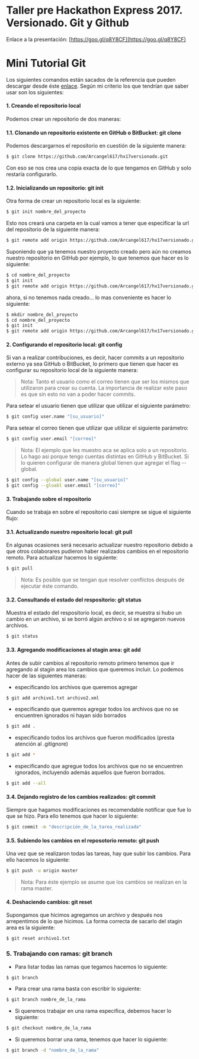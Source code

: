 # Taller pre Hackathon Express 2017. Versionado. Git y Github

Enlace a la presentación: [https://goo.gl/q8Y8CF](https://goo.gl/q8Y8CF)

# Mini Tutorial Git

Los siguientes comandos están sacados de la referencia que pueden descargar desde éste [enlace](https://services.github.com/on-demand/downloads/github-git-cheat-sheet.pdf "GIT Cheat Sheet"). Según mi criterio los que tendrían que saber usar son los siguientes:

#### 1. Creando el repositorio local
Podemos crear un repositorio de dos maneras:

#### 1.1. Clonando un repositorio existente en GitHub o BitBucket: git clone
Podemos descargarnos el repositorio en cuestión de la siguiente manera:

```bash
$ git clone https://github.com/Arcangel617/hx17versionado.git

```
Con eso se nos crea una copia exacta de lo que tengamos en GitHub y solo restaría configurarlo.

#### 1.2. Inicializando un repositorio: git init
Otra forma de crear un repositorio local es la siguiente:

```bash
$ git init nombre_del_proyecto

```
Esto nos creará una carpeta en la cual vamos a tener que especificar la url del repositorio de la siguiente manera:
```bash
$ git remote add origin https://github.com/Arcangel617/hx17versionado.git
```

Suponiendo que ya tenemos nuestro proyecto creado pero aún no creamos nuestro repositorio en GitHub por ejemplo, lo que 
tenemos que hacer es lo siguiente:
```bash
$ cd nombre_del_proyecto
$ git init
$ git remote add origin https://github.com/Arcangel617/hx17versionado.git

```
ahora, si no tenemos nada creado... lo mas conveniente es hacer lo siguiente:
```bash
$ mkdir nombre_del_proyecto
$ cd nombre_del_proyecto
$ git init
$ git remote add origin https://github.com/Arcangel617/hx17versionado.git

```

#### 2. Configurando el repositorio local: git config

Si van a realizar contribuciones, es decir, hacer commits a un repositorio externo ya sea GitHub o BitBucket, lo primero
que tienen que hacer es configurar su repositorio local de la siguiente manera:

> Nota: Tanto el usuario como el correo tienen que ser los mismos que utilizaron para
crear su cuenta. La importancia de realizar este paso es que sin esto no van a poder hacer commits.

Para setear el usuario tienen que utilizar que utilizar el siguiente parámetro:
```bash
$ git config user.name "[su_usuario]"

```
Para setear el correo tienen que utilizar que utilizar el siguiente parámetro:
```bash
$ git config user.email "[correo]"

```

> Nota: El ejemplo que les muestro aca se aplica solo a un repositorio. Lo hago asi porque tengo cuentas distintas
en GitHub y BitBucket. Si lo quieren configurar de manera global tienen que agregar el flag --global.
```bash
$ git config --global user.name "[su_usuario]"
$ git config --gloabl user.email "[correo]"

```

#### 3. Trabajando sobre el repositorio
Cuando se trabaja en sobre el repositorio casi siempre se sigue el siguiente flujo:

#### 3.1. Actualizando nuestro repositorio local: git pull

En algunas ocasiones será necesario actualizar nuestro repositorio debido a que otros colaborares pudieron haber
realizados cambios en el repositorio remoto. Para actualizar hacemos lo siguiente:

```bash
$ git pull

```
> Nota: Es posible que se tengan que resolver conflictos después de ejecutar éste comando.

#### 3.2. Consultando el estado del respositorio: git status

Muestra el estado del respositorio local, es decir, se muestra si hubo un cambio en un archivo, si se borró algún
archivo o si se agregaron nuevos archivos.

```bash
$ git status

```

#### 3.3. Agregando modificaciones al stagin area: git add
Antes de subir cambios al repositorio remoto primero tenemos que ir agregando al stagin area los cambios que
queremos incluir. Lo podemos hacer de las siguientes maneras:

+ especificando los archivos que queremos agregar

```bash
$ git add archivo1.txt archivo2.xml

```
+ especificando que queremos agregar todos los archivos que no se encuentren ignorados ni hayan sido borrados
```bash
$ git add . 
```
+ especificando todos los archivos que fueron modificados (presta atención al .gitignore)
```bash
$ git add *

```
+ especificando que agregue todos los archivos que no se encuentren ignorados, incluyendo además aquellos que fueron borrados.
```bash
$ git add --all

```

#### 3.4. Dejando registro de los cambios realizados: git commit
Siempre que hagamos modificaciones es recomendable notificar que fue lo que se hizo. Para ello tenemos que hacer lo
siguiente:

```bash
$ git commit -m "descripción_de_la_tarea_realizada"

```

#### 3.5. Subiendo los cambios en el reposotorio remoto: git push
Una vez que se realizaron todas las tareas, hay que subir los cambios. Para ello hacemos lo siguiente:

```bash
$ git push -u origin master

```
> Nota: Para éste ejemplo se asume que los cambios se realizan en la rama master.

#### 4. Deshaciendo cambios: git reset

Supongamos que hicimos agregamos un archivo y después nos arrepentimos de lo que hicimos. La forma 
correcta de sacarlo del stagin area es la siguiente:

```bash
$ git reset archivo1.txt

```

### 5. Trabajando con ramas: git branch

+ Para listar todas las ramas que tegamos hacemos lo siguiente:
```bash
$ git branch

```

+ Para crear una rama basta con escribir lo siguiente:

```bash
$ git branch nombre_de_la_rama

```

+ Si queremos trabajar en una rama especifica, debemos hacer lo siguiente:

```bash
$ git checkout nombre_de_la_rama

```

+ Si queremos borrar una rama, tenemos que hacer lo siguiente:

```bash
$ git branch -d "nombre_de_la_rama"

```